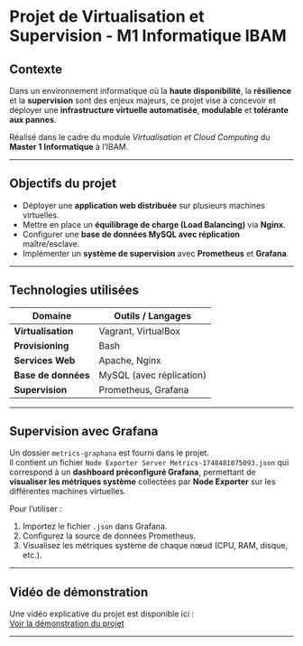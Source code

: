 # Projet de Virtualisation et Supervision - M1 Informatique IBAM

## Contexte

Dans un environnement informatique où la **haute disponibilité**, la **résilience** et la **supervision** sont des enjeux majeurs, ce projet vise à concevoir et 
déployer une **infrastructure virtuelle automatisée**, **modulable** et **tolérante aux pannes**.

Réalisé dans le cadre du module *Virtualisation et Cloud Computing* du **Master 1 Informatique** à l’IBAM.

---

## Objectifs du projet

- Déployer une **application web distribuée** sur plusieurs machines virtuelles.
- Mettre en place un **équilibrage de charge (Load Balancing)** via **Nginx**.
- Configurer une **base de données MySQL avec réplication** maître/esclave.
- Implémenter un **système de supervision** avec **Prometheus** et **Grafana**.

---

## Technologies utilisées

| Domaine               | Outils / Langages             |
|-----------------------|-------------------------------|
| **Virtualisation**    | Vagrant, VirtualBox           |
| **Provisioning**      | Bash                          |
| **Services Web**      | Apache, Nginx                 |
| **Base de données**   | MySQL (avec réplication)      |
| **Supervision**       | Prometheus, Grafana           |

---

## Supervision avec Grafana

Un dossier `metrics-graphana` est fourni dans le projet.  
Il contient un fichier `Node Exporter Server Metrics-1748481075093.json` qui correspond à un **dashboard préconfiguré Grafana**, permettant de **visualiser les métriques système** collectées par **Node Exporter** sur les différentes machines virtuelles.

Pour l’utiliser :
1. Importez le fichier `.json` dans Grafana.
2. Configurez la source de données Prometheus.
3. Visualisez les métriques système de chaque nœud (CPU, RAM, disque, etc.).

---

## Vidéo de démonstration

Une vidéo explicative du projet est disponible ici :  
 [Voir la démonstration du projet](https://drive.google.com/file/d/1UvhRC4aUrblPF6nM3HJn3b89WAwppuC1/view?usp=sharing)

---



